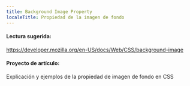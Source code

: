 ```yaml
---
title: Background Image Property
localeTitle: Propiedad de la imagen de fondo
---
```

#### Lectura sugerida:

https://developer.mozilla.org/en-US/docs/Web/CSS/background-image

#### Proyecto de artículo:

Explicación y ejemplos de la propiedad de imagen de fondo en CSS